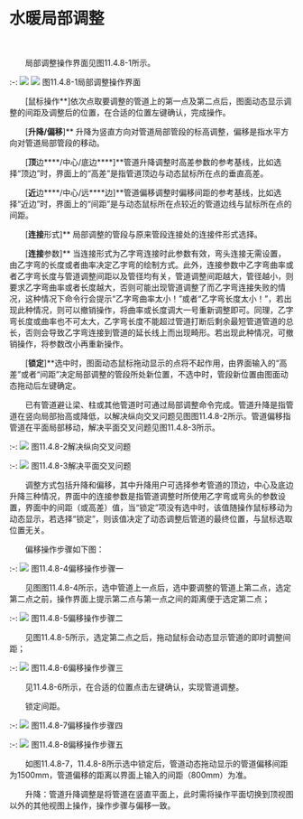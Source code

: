 # 水暖局部调整
<br/>

&emsp;&emsp;局部调整操作界面见图11.4.8\-1所示。


:-: ![](images/617.png)          ![](images/618.png)
图11.4.8\-1局部调整操作界面

&emsp;&emsp;[鼠标操作**\]依次点取要调整的管道上的第一点及第二点后，图面动态显示调整的间距及调整后的位置，在合适的位置左键确认，完成操作。

&emsp;&emsp;[****升降/偏移****\]** 升降为竖直方向对管道局部管段的标高调整，偏移是指水平方向对管道局部管段的移动。

&emsp;&emsp;[****顶****边****/中心/底边****\]**管道升降调整时高差参数的参考基线，比如选择“顶边”时，界面上的“高差”是指管道顶边与动态鼠标所在点的垂直高差。

&emsp;&emsp;[****近****边****/中心/远****边\]**管道偏移调整时偏移间距的参考基线，比如选择“近边”时，界面上的“间距”是与动态鼠标所在点较近的管道边线与鼠标所在点的间距。

&emsp;&emsp;[****连接****形式\]** 局部调整的管段与原来管段连接处的连接件形式选择。

&emsp;&emsp;[****连接****参数\]** 当连接形式为乙字弯连接时此参数有效，弯头连接无需设置，由乙字弯的长度或者曲率决定乙字弯的绘制方式。此外，连接参数中乙字弯曲率或者乙字弯长度与管道调整间距以及管径均有关，管道调整间距越大，管径越小，则要求乙字弯曲率或者长度越大，否则可能出现管道调整了而乙字弯连接失败的情况，这种情况下命令行会提示“乙字弯曲率太小！”或者“乙字弯长度太小！”，若出现此种情况，则可以撤销操作，将曲率或长度调大一号重新调整即可。同理，乙字弯长度或曲率也不可太大，乙字弯长度不能超过管道打断后剩余最短管道管道的总长，否则会导致乙字弯连接到管道的延长线上而出现畸形。若出现此种情况，可撤销操作，将参数改小再重新操作。

&emsp;&emsp;[****锁定****\]**选中时，图面动态鼠标拖动显示的点将不起作用，由界面输入的“高差”或者“间距”决定局部调整的管段所处新位置，不选中时，管段新位置由图面动态拖动后左键确定。

&emsp;&emsp;已有管道避让梁、柱或其他管道时可通过局部调整命令完成。管道升降是指管道在竖向局部抬高或降低，以解决纵向交叉问题见图图11.4.8\-2所示。管道偏移指管道在平面局部移动，解决平面交叉问题见图11.4.8\-3所示。

:-: ![](images/619.png)
图11.4.8\-2解决纵向交叉问题


:-: ![](images/620.png)
图11.4.8\-3解决平面交叉问题

&emsp;&emsp;调整方式包括升降和偏移，其中升降用户可选择参考管道的顶边，中心及底边升降三种情况，界面中的连接参数是指管道调整时所使用乙字弯或弯头的参数设置，界面中的间距（或高差）值，当“锁定”项没有选中时，该值随操作鼠标移动为动态显示，若选择“锁定”，则该值决定了动态调整后管道的最终位置，与鼠标选取位置无关。

&emsp;&emsp;偏移操作步骤如下图：

:-: ![](images/621.png)
图11.4.8\-4偏移操作步骤一

&emsp;&emsp;见图图11.4.8\-4所示，选中管道上一点后，选中要调整的管道上第二点，选定第二点之前，操作界面上提示第二点与第一点之间的距离便于选定第二点；

:-: ![](images/622.png)
图11.4.8\-5偏移操作步骤二

&emsp;&emsp;见图11.4.8\-5所示，选定第二点之后，拖动鼠标会动态显示管道的即时调整间距；

:-: ![](images/623.png)
图11.4.8\-6偏移操作步骤三

&emsp;&emsp;见11.4.8\-6所示，在合适的位置点击左键确认，实现管道调整。

&emsp;&emsp;锁定间距。

:-: ![](images/624.png)
图11.4.8\-7偏移操作步骤四

:-: ![](images/625.png)
图11.4.8\-8偏移操作步骤五

&emsp;&emsp;如图11.4.8\-7，11.4.8\-8所示选中锁定后，管道动态拖动显示的管道偏移间距为1500mm，管道偏移的距离以界面上输入的间距（800mm）为准。

&emsp;&emsp;升降：管道升降调整是将管道在竖直平面上，此时需将操作平面切换到顶视图以外的其他视图上操作，操作步骤与偏移一致。